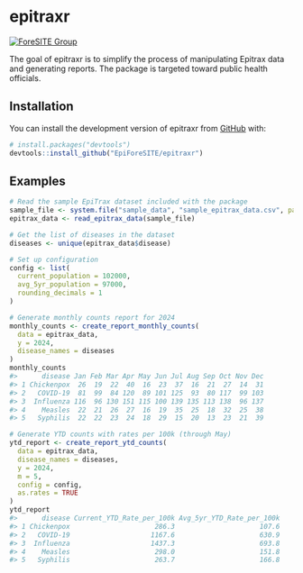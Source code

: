 
<!-- README.md is generated from README.Rmd. Please edit that file -->

# epitraxr

<!-- badges: start -->

[![ForeSITE
Group](https://github.com/EpiForeSITE/software/raw/e82ed88f75e0fe5c0a1a3b38c2b94509f122019c/docs/assets/foresite-software-badge.svg)](https://github.com/EpiForeSITE)
<!-- badges: end -->

The goal of epitraxr is to simplify the process of manipulating Epitrax
data and generating reports. The package is targeted toward public
health officials.

## Installation

You can install the development version of epitraxr from
[GitHub](https://github.com/EpiForeSITE/epitraxr) with:

``` r
# install.packages("devtools")
devtools::install_github("EpiForeSITE/epitraxr")
```

## Examples

``` r
# Read the sample EpiTrax dataset included with the package
sample_file <- system.file("sample_data", "sample_epitrax_data.csv", package = "epitraxr")
epitrax_data <- read_epitrax_data(sample_file)

# Get the list of diseases in the dataset
diseases <- unique(epitrax_data$disease)

# Set up configuration
config <- list(
  current_population = 102000,
  avg_5yr_population = 97000,
  rounding_decimals = 1
)

# Generate monthly counts report for 2024
monthly_counts <- create_report_monthly_counts(
  data = epitrax_data,
  y = 2024,
  disease_names = diseases
)
monthly_counts
#>      disease Jan Feb Mar Apr May Jun Jul Aug Sep Oct Nov Dec
#> 1 Chickenpox  26  19  22  40  16  23  37  16  21  27  14  31
#> 2   COVID-19  81  99  84 120  89 101 125  93  80 117  99 103
#> 3  Influenza 116  96 130 151 115 100 139 135 113 138  96 137
#> 4    Measles  22  21  26  27  16  19  35  25  18  32  25  38
#> 5   Syphilis  22  22  23  24  18  29  15  20  13  23  21  39

# Generate YTD counts with rates per 100k (through May)
ytd_report <- create_report_ytd_counts(
  data = epitrax_data,
  disease_names = diseases,
  y = 2024,
  m = 5,
  config = config,
  as.rates = TRUE
)
ytd_report
#>      disease Current_YTD_Rate_per_100k Avg_5yr_YTD_Rate_per_100k
#> 1 Chickenpox                     286.3                     107.6
#> 2   COVID-19                    1167.6                     630.9
#> 3  Influenza                    1437.3                     693.8
#> 4    Measles                     298.0                     151.8
#> 5   Syphilis                     263.7                     166.8
```
